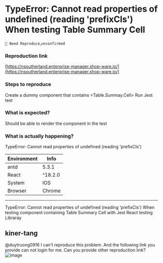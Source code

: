 # TypeError: Cannot read properties of undefined (reading 'prefixCls') When testing Table Summary Cell

`🤔 Need Reproduce`,`unconfirmed`

### Reproduction link

[https://nsoutherland.enterprise-manager.shop-ware.io/](https://nsoutherland.enterprise-manager.shop-ware.io/)

### Steps to reproduce

Create a dummy component that contains <Table.Summay.Cell>
Run Jest test

### What is expected?

Should be able to render the component in the test

### What is actually happening?

TypeError: Cannot read properties of undefined (reading 'prefixCls')

| Environment | Info    |
| ----------- | ------- |
| antd        | 5.3.1   |
| React       | ^18.2.0 |
| System      | IOS     |
| Browser     | Chrome  |

---

TypeError: Cannot read properties of undefined (reading 'prefixCls') When testing component containing Table Summary Cell with Jest React testing Libraray

<!-- generated by ant-design-issue-helper. DO NOT REMOVE -->

## kiner-tang

@duytruong0916 I can't reproduce this problem. And the following link you provide can not login for me. Can you provide other reproduction link?
![image](https://user-images.githubusercontent.com/10286961/226113020-c9966be5-62be-474c-baa6-9c320853e280.png)
